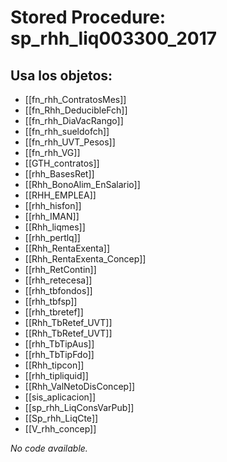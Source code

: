 # Stored Procedure: sp_rhh_liq003300_2017

## Usa los objetos:
- [[fn_rhh_ContratosMes]]
- [[fn_Rhh_DeducibleFch]]
- [[fn_rhh_DiaVacRango]]
- [[fn_rhh_sueldofch]]
- [[fn_rhh_UVT_Pesos]]
- [[fn_rhh_VG]]
- [[GTH_contratos]]
- [[rhh_BasesRet]]
- [[Rhh_BonoAlim_EnSalario]]
- [[RHH_EMPLEA]]
- [[rhh_hisfon]]
- [[rhh_IMAN]]
- [[Rhh_liqmes]]
- [[rhh_pertlq]]
- [[Rhh_RentaExenta]]
- [[Rhh_RentaExenta_Concep]]
- [[rhh_RetContin]]
- [[rhh_retecesa]]
- [[rhh_tbfondos]]
- [[rhh_tbfsp]]
- [[rhh_tbretef]]
- [[Rhh_TbRetef_UVT]]
- [[Rhh_TbRetef_UVT]]
- [[rhh_TbTipAus]]
- [[rhh_TbTipFdo]]
- [[Rhh_tipcon]]
- [[rhh_tipliquid]]
- [[Rhh_ValNetoDisConcep]]
- [[sis_aplicacion]]
- [[sp_rhh_LiqConsVarPub]]
- [[Sp_rhh_LiqCte]]
- [[V_rhh_concep]]

*No code available.*

